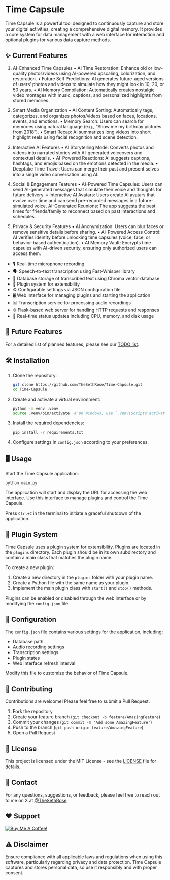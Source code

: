 # Time Capsule

Time Capsule is a powerful tool designed to continuously capture and store your digital activities, creating a comprehensive digital memory. It provides a core system for data management with a web interface for interaction and optional plugins for various data capture methods.

## ✨ Current Features
1. AI-Enhanced Time Capsules
	•	AI Time Restoration: Enhance old or low-quality photos/videos using AI-powered upscaling, colorization, and restoration.
	•	Future Self Predictions: AI generates future-aged versions of users’ photos and videos to simulate how they might look in 10, 20, or 50 years.
	•	AI Memory Compilation: Automatically creates nostalgic video montages with music, captions, and personalized highlights from stored memories.

2. Smart Media Organization
	•	AI Content Sorting: Automatically tags, categorizes, and organizes photos/videos based on faces, locations, events, and emotions.
	•	Memory Search: Users can search for memories using natural language (e.g., “Show me my birthday pictures from 2018”).
	•	Smart Recap: AI summarizes long videos into short highlight reels using facial recognition and scene detection.

3. Interactive AI Features
	•	AI Storytelling Mode: Converts photos and videos into narrated stories with AI-generated voiceovers and contextual details.
	•	AI-Powered Reactions: AI suggests captions, hashtags, and emojis based on the emotions detected in the media.
	•	Deepfake Time Travel: Users can merge their past and present selves into a single video conversation using AI.

4. Social & Engagement Features
	•	AI-Powered Time Capsules: Users can send AI-generated messages that simulate their voice and thoughts for future delivery.
	•	Interactive AI Avatars: Users create AI avatars that evolve over time and can send pre-recorded messages in a future-simulated voice.
AI-Generated Reunions: The app suggests the best times for friends/family to reconnect based on past interactions and schedules.

5. Privacy & Security Features
	•	AI Anonymization: Users can blur faces or remove sensitive details before sharing.
	•	AI-Powered Access Control: AI verifies identity before unlocking time capsules (voice, face, or behavior-based authentication).
	•	AI Memory Vault: Encrypts time capsules with AI-driven security, ensuring only authorized users can access them.

- 🎙️ Real-time microphone recording
- 🗣️ Speech-to-text transcription using Fast-Whisper library
- 💾 Database storage of transcribed text using Chroma vector database
- 🔌 Plugin system for extensibility
- ⚙️ Configurable settings via JSON configuration file
- 🖥️ Web interface for managing plugins and starting the application
- 📊 Transcription service for processing audio recordings
- 🌐 Flask-based web server for handling HTTP requests and responses
- 🔄 Real-time status updates including CPU, memory, and disk usage

## 🚀 Future Features

For a detailed list of planned features, please see our [TODO list](TODO.md).

## 🛠️ Installation

1. Clone the repository:

   ```bash
   git clone https://github.com/TheSethRose/Time-Capsule.git
   cd Time-Capsule
   ```

2. Create and activate a virtual environment:

   ```bash
   python -m venv .venv
   source .venv/bin/activate  # On Windows, use `.venv\Scripts\activate`
   ```

3. Install the required dependencies:

   ```bash
   pip install -r requirements.txt
   ```

4. Configure settings in `config.json` according to your preferences.

## 🖥️ Usage

Start the Time Capsule application:

```bash
python main.py
```

The application will start and display the URL for accessing the web interface. Use this interface to manage plugins and control the Time Capsule.

Press `Ctrl+C` in the terminal to initiate a graceful shutdown of the application.

## 🧩 Plugin System

Time Capsule uses a plugin system for extensibility. Plugins are located in the `plugins` directory. Each plugin should be in its own subdirectory and contain a main class that matches the plugin name.

To create a new plugin:

1. Create a new directory in the `plugins` folder with your plugin name.
2. Create a Python file with the same name as your plugin.
3. Implement the main plugin class with `start()` and `stop()` methods.

Plugins can be enabled or disabled through the web interface or by modifying the `config.json` file.

## 🔧 Configuration

The `config.json` file contains various settings for the application, including:

- Database path
- Audio recording settings
- Transcription settings
- Plugin states
- Web interface refresh interval

Modify this file to customize the behavior of Time Capsule.

## 🤝 Contributing

Contributions are welcome! Please feel free to submit a Pull Request.

1. Fork the repository
2. Create your feature branch (`git checkout -b feature/AmazingFeature`)
3. Commit your changes (`git commit -m 'Add some AmazingFeature'`)
4. Push to the branch (`git push origin feature/AmazingFeature`)
5. Open a Pull Request

## 📄 License

This project is licensed under the MIT License - see the [LICENSE](LICENSE) file for details.

## 📧 Contact

For any questions, suggestions, or feedback, please feel free to reach out to me on X at [@TheSethRose](https://www.x.com/TheSethRose)

## ❤️ Support

<a href="https://www.buymeacoffee.com/TheSethRose" target="_blank"><img src="https://img.buymeacoffee.com/button-api/?text=Buy me a coffee!&emoji=&slug=TheSethRose&button_colour=000000&font_colour=ffffff&font_family=Cookie&outline_colour=ffffff&coffee_colour=FFDD00" alt="Buy Me A Coffee!"></a>

## ⚠️ Disclaimer

Ensure compliance with all applicable laws and regulations when using this software, particularly regarding privacy and data protection. Time Capsule captures and stores personal data, so use it responsibly and with proper consent.
